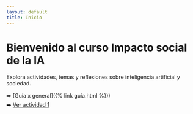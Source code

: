 ```yaml
---
layout: default
title: Inicio
---
```


# Bienvenido al curso Impacto social de la IA

Explora actividades, temas y reflexiones sobre inteligencia artificial y sociedad.

➡️ [Guía x  general]({% link guia.html %}))  
➡️ [Ver actividad 1](actividades/actividad_s01)
